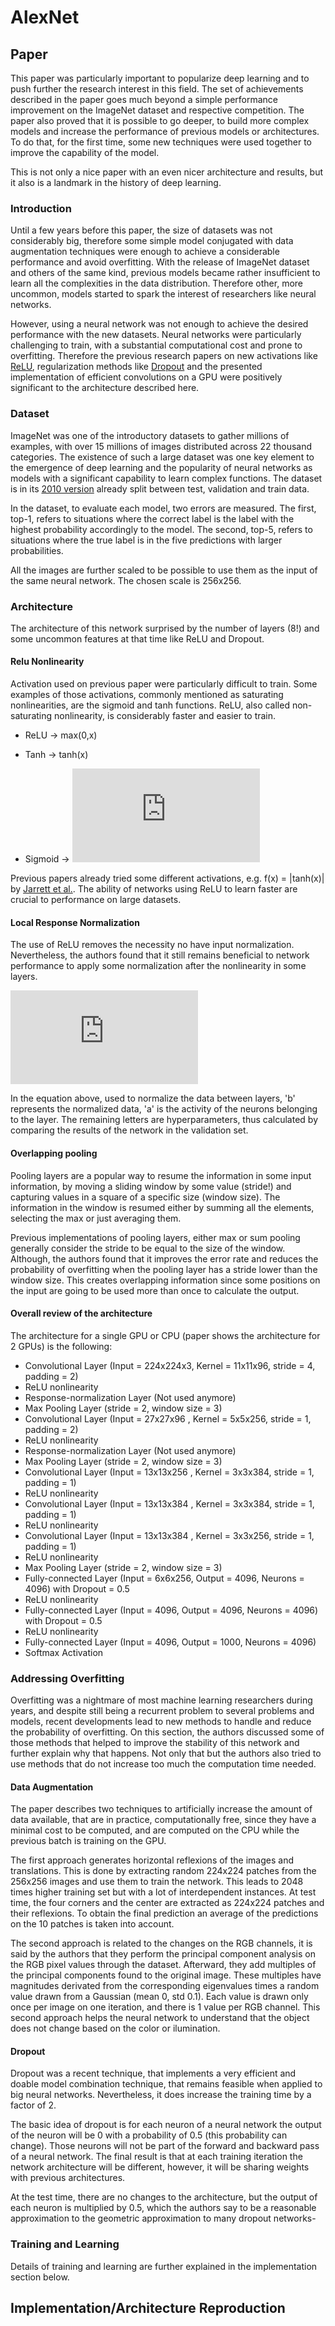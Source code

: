 # AlexNet 

## Paper 

This paper was particularly important to popularize deep learning and to push further the research interest in this field. 
The set of achievements described in the paper goes much beyond a simple performance improvement on the ImageNet dataset
and respective competition. The paper also proved that it is possible to go deeper, to build more complex models and 
increase the performance of previous models or architectures. To do that, for the first time, some new techniques were 
used together to improve the capability of the model. 

This is not only a nice paper with an even nicer architecture and results, but it also is a landmark in the history of 
deep learning.

### Introduction 

Until a few years before this paper, the size of datasets was not considerably big, therefore some simple model 
conjugated with data augmentation techniques were enough to achieve a considerable performance and avoid overfitting. 
With the release of ImageNet dataset and others of the same kind, previous models became rather insufficient to learn 
all the complexities in the data distribution. Therefore other, more uncommon, models started to spark the interest of 
researchers like neural networks. 

However, using a neural network was not enough to achieve the desired performance with the new datasets. Neural networks 
were particularly challenging to train, with a substantial computational cost and prone to overfitting. Therefore the 
previous research papers on new activations like 
[ReLU](http://citeseerx.ist.psu.edu/viewdoc/download?doi=10.1.1.165.6419&rep=rep1&type=pdf), regularization methods like 
[Dropout](https://arxiv.org/pdf/1207.0580.pdf) and the presented 
implementation of efficient convolutions on a GPU were positively significant to the architecture described here. 


### Dataset 

ImageNet was one of the introductory datasets to gather millions of examples, with over 15 millions of images 
distributed across 22 thousand categories. The existence of such a large dataset was one key element to the emergence of 
deep learning and the popularity of neural networks as models with a significant capability to learn complex functions. 
The dataset is in its [2010 version](http://www.image-net.org/challenges/LSVRC/2010/) already split between test, 
validation and train data. 

In the dataset, to evaluate each model, two errors are measured. The first, top-1, refers to situations where the 
correct label is the label with the highest probability accordingly to the model. The second, top-5, refers to 
situations where the true label is in the five predictions with larger probabilities.

All the images are further scaled to be possible to use them as the input of the same neural network. 
The chosen scale is 256x256. 

### Architecture 

The architecture of this network surprised by the number of layers (8!) and some uncommon features at that time like 
ReLU and Dropout. 

#### Relu Nonlinearity 

Activation used on previous paper were particularly difficult to train. Some examples of those activations, 
commonly mentioned as 
saturating nonlinearities, are the sigmoid and tanh functions. ReLU, also called non-saturating nonlinearity, is 
considerably faster and easier to train. 
 
- ReLU -> max(0,x)

- Tanh -> tanh(x)

- Sigmoid -> ![sigmoid](https://latex.codecogs.com/gif.latex?%281%20&plus;%20e%5E%7B-x%7D%29%5E%7B-1%7D) 

Previous papers already tried some different activations, e.g. f(x) = |tanh(x)| by [Jarrett et al.](https://ieeexplore.ieee.org/document/5459469). 
The ability of networks using ReLU to learn faster are crucial to performance on large datasets. 

#### Local Response Normalization 

The use of ReLU removes the necessity no have input normalization. Nevertheless, the authors found that it still 
remains beneficial to network performance to apply some normalization after the nonlinearity in some layers. 

![equation](https://latex.codecogs.com/gif.latex?b_%7Bx%2Cy%7D%5Ei%20%3D%20a_%7Bx%2Cy%7D%5Ei%20%28k%20&plus;%20%5Calpha%20%5Csum_%7Bj%3Dmax%280%2Ci-n/2%29%7D%5E%7Bmin%28N-1%2Ci&plus;n/2%29%7D%20%28a_%7Bx%2Cy%7D%5Ej%29%5E2%29%5E%5Cbeta)

In the equation above, used to normalize the data between layers, 'b' represents the normalized data, 'a' is the 
activity of the neurons belonging to the layer. The remaining letters are hyperparameters, thus calculated by 
comparing the results of the network in the validation set. 

#### Overlapping pooling 

Pooling layers are a popular way to resume the information in some input information, by moving a sliding window by some
 value (stride!) and capturing values in a square of a specific size (window size). The information in the window is 
 resumed either by summing all the elements, selecting the max or just averaging them. 

Previous implementations of pooling layers, either max or sum pooling generally consider the stride to be equal to the 
size of the window. Although, the authors found that it improves the error rate and reduces the probability of 
overfitting when the pooling layer has a stride lower than the window size. This creates overlapping information since 
some positions on the input are going to be used more than once to calculate the output. 

#### Overall review of the architecture 

The architecture for a single GPU or CPU (paper shows the architecture for 2 GPUs) is the following: 

- Convolutional Layer (Input = 224x224x3, Kernel = 11x11x96, stride = 4, padding = 2)
- ReLU nonlinearity
- Response-normalization Layer (Not used anymore)
- Max Pooling Layer (stride = 2, window size = 3)
- Convolutional Layer (Input = 27x27x96 , Kernel = 5x5x256, stride = 1, padding = 2)
- ReLU nonlinearity
- Response-normalization Layer (Not used anymore)
- Max Pooling Layer (stride = 2, window size = 3)
- Convolutional Layer (Input = 13x13x256 , Kernel = 3x3x384, stride = 1, padding = 1)
- ReLU nonlinearity
- Convolutional Layer (Input = 13x13x384 , Kernel = 3x3x384, stride = 1, padding = 1)
- ReLU nonlinearity
- Convolutional Layer (Input = 13x13x384 , Kernel = 3x3x256, stride = 1, padding = 1)
- ReLU nonlinearity
- Max Pooling Layer (stride = 2, window size = 3)
- Fully-connected Layer (Input = 6x6x256, Output = 4096, Neurons = 4096) with Dropout = 0.5
- ReLU nonlinearity
- Fully-connected Layer (Input = 4096, Output = 4096, Neurons = 4096) with Dropout = 0.5
- ReLU nonlinearity
- Fully-connected Layer (Input = 4096, Output = 1000, Neurons = 4096)
- Softmax Activation



### Addressing Overfitting

Overfitting was a nightmare of most machine learning researchers during years, and despite still being a recurrent 
problem to several problems and models, recent developments lead to new methods to handle and reduce the probability of 
overfitting. On this section, the authors discussed some of those methods that helped to improve the stability of this 
network and further explain why that happens. Not only that but the authors also tried to use methods that do not 
increase too much the computation time needed. 

#### Data Augmentation 

The paper describes two techniques to artificially increase the amount of data available, that are in practice, 
computationally free, since they have a minimal cost to be computed, and are computed on the CPU while the previous 
batch is training on the GPU. 

The first approach generates horizontal reflexions of the images and translations. This is done by extracting random 
224x224 patches from the 256x256 images and use them to train the network. This leads to 2048 times higher training set 
but with a lot of interdependent instances.  At test time, the four corners and the center are extracted as 224x224 
patches and their reflexions. To obtain the final prediction an average of the predictions on the 10 patches is taken 
into account. 

The second approach is related to the changes on the RGB channels, it is said by the authors that they perform the 
principal component analysis on the RGB pixel values through the dataset. Afterward, they add multiples of the 
principal components found to the original image. These multiples have magnitudes derivated from the corresponding 
eigenvalues times a random value drawn from a Gaussian (mean 0, std 0.1). 
Each value is drawn only once per image on one iteration, and there is 1 value per RGB channel. This second approach 
helps the neural network to understand that the object does not change based on the color or ilumination. 

#### Dropout 

Dropout was a recent technique, that implements a very efficient and doable model combination technique, that remains 
feasible when applied to big neural networks. Nevertheless, it does increase the training time by a factor of 2. 

The basic idea of dropout is for each neuron of a neural network the output of the neuron will be 0 with a probability 
of 0.5 (this probability can change). Those neurons will not be part of the forward and backward pass of a neural 
network. The final result is that at each training iteration the network architecture will be different, however, it 
will be sharing weights with previous architectures. 

At the test time, there are no changes to the architecture, but the output of each neuron is multiplied by 0.5, which 
the authors say to be a reasonable approximation to the geometric approximation to many dropout networks-

### Training and Learning 

Details of training and learning are further explained in the implementation section below.


## Implementation/Architecture Reproduction 

